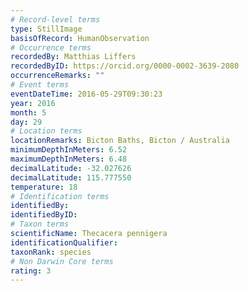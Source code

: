 ```yaml
---
# Record-level terms
type: StillImage
basisOfRecord: HumanObservation
# Occurrence terms
recordedBy: Matthias Liffers
recordedByID: https://orcid.org/0000-0002-3639-2080
occurrenceRemarks: ""
# Event terms
eventDateTime: 2016-05-29T09:30:23
year: 2016
month: 5
day: 29
# Location terms
locationRemarks: Bicton Baths, Bicton / Australia
minimumDepthInMeters: 6.52
maximumDepthInMeters: 6.48
decimalLatitude: -32.027626
decimalLatitude: 115.777550
temperature: 18
# Identification terms
identifiedBy: 
identifiedByID: 
# Taxon terms
scientificName: Thecacera pennigera
identificationQualifier: 
taxonRank: species
# Non Darwin Core terms
rating: 3
---
```

